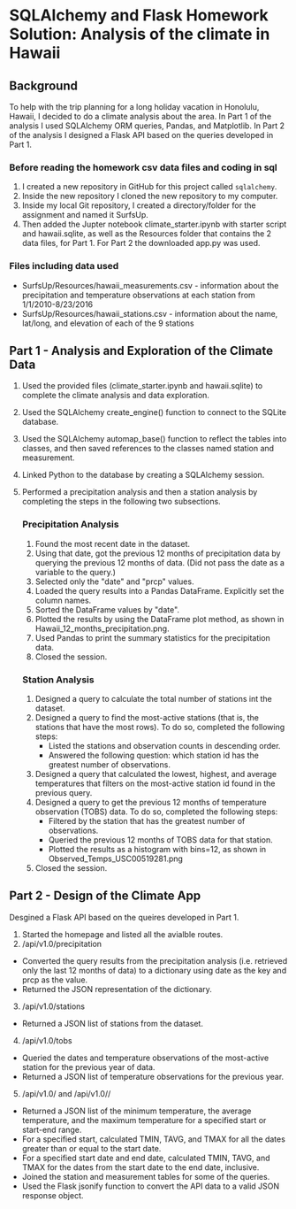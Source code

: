 # SQLAlchemy and Flask Homework Solution: Analysis of the climate in Hawaii

## Background

To help with the trip planning for a long holiday vacation in Honolulu, Hawaii, I decided to do a climate analysis about the area.
In Part 1 of the analysis I used SQLAlchemy ORM queries, Pandas, and Matplotlib. 
In Part 2 of the analysis I designed a Flask API based on the queries developed in Part 1.

### Before reading the homework csv data files and coding in sql

1. I created a new repository in GitHub for this project called `sqlalchemy`. 
2. Inside the new repository I cloned the new repository to my computer.
3. Inside my local Git repository, I created a directory/folder for the assignment and named it SurfsUp.
4. Then added the Jupter notebook climate_starter.ipynb with starter script and hawaii.sqlite, as well as the Resources folder that contains the 2 data files, for Part 1.  For Part 2 the downloaded app.py was used.
  
### Files including data used 

* SurfsUp/Resources/hawaii_measurements.csv - information about the precipitation and temperature observations at each station from 1/1/2010-8/23/2016
* SurfsUp/Resources/hawaii_stations.csv - information about the name, lat/long, and elevation of each of the 9 stations

## Part 1 - Analysis and Exploration of the Climate Data

1. Used the provided files (climate_starter.ipynb and hawaii.sqlite) to complete the climate analysis and data exploration.
2. Used the SQLAlchemy create_engine() function to connect to the SQLite database.
3. Used the SQLAlchemy automap_base() function to reflect the tables into classes, and then saved references to the classes named station and measurement.
4. Linked Python to the database by creating a SQLAlchemy session.
5. Performed a precipitation analysis and then a station analysis by completing the steps in the following two subsections.

   ### Precipitation Analysis

    1. Found the most recent date in the dataset.
    2. Using that date, got the previous 12 months of precipitation data by querying the previous 12 months of data. (Did not pass the date as a variable to the query.)
    3. Selected only the "date" and "prcp" values.
    4. Loaded the query results into a Pandas DataFrame. Explicitly set the column names.
    5. Sorted the DataFrame values by "date".
    6. Plotted the results by using the DataFrame plot method, as shown in Hawaii_12_months_precipitation.png.
    7. Used Pandas to print the summary statistics for the precipitation data. 
    8. Closed the session.
       
   ### Station Analysis

    1. Designed a query to calculate the total number of stations int the dataset.
    2. Designed a query to find the most-active stations (that is, the stations that have the most rows). To do so, completed the following steps:
       - Listed the stations and observation counts in descending order.
       - Answered the following question: which station id has the greatest number of observations.
    3. Designed a query that calculated the lowest, highest, and average temperatures that filters on the most-active station id found in the previous query.
    4. Designed a query to get the previous 12 months of temperature observation (TOBS) data. To do so, completed the following steps:
       - Filtered by the station that has the greatest number of observations.
       - Queried the previous 12 months of TOBS data for that station.
       - Plotted the results as a histogram with bins=12, as shown in Observed_Temps_USC00519281.png
    5. Closed the session.
    
 ## Part 2 - Design of the Climate App

Desgined a Flask API based on the queires developed in Part 1.
1. Started the homepage and listed all the avialble routes.
2. /api/v1.0/precipitation
  - Converted the query results from the precipitation analysis (i.e. retrieved only the last 12 months of data) to a dictionary using date as the key and prcp as the value.
  - Returned the JSON representation of the dictionary.
3. /api/v1.0/stations
  - Returned a JSON list of stations from the dataset.
4. /api/v1.0/tobs
  - Queried the dates and temperature observations of the most-active station for the previous year of data.
  - Returned a JSON list of temperature observations for the previous year.
5. /api/v1.0/<start> and /api/v1.0/<start>/<end>
  - Returned a JSON list of the minimum temperature, the average temperature, and the maximum temperature for a specified start or start-end range.
  - For a specified start, calculated TMIN, TAVG, and TMAX for all the dates greater than or equal to the start date.
  - For a specified start date and end date, calculated TMIN, TAVG, and TMAX for the dates from the start date to the end date, inclusive.
  - Joined the station and measurement tables for some of the queries.
  - Used the Flask jsonify function to convert the API data to a valid JSON response object.
